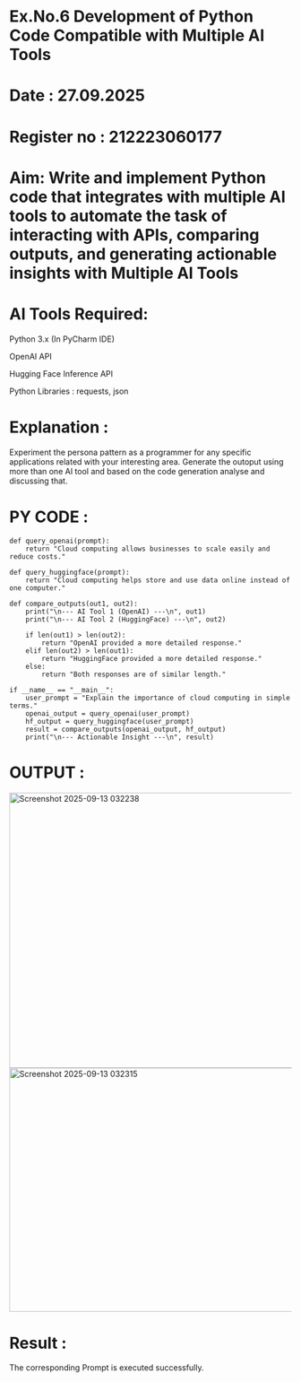 # Ex.No.6 Development of Python Code Compatible with Multiple AI Tools

# Date : 27.09.2025
# Register no : 212223060177
# Aim: Write and implement Python code that integrates with multiple AI tools to automate the task of interacting with APIs, comparing outputs, and generating actionable insights with Multiple AI Tools

# AI Tools Required:

Python 3.x (In PyCharm IDE)

OpenAI API

Hugging Face Inference API

Python Libraries : requests, json

# Explanation :
Experiment the persona pattern as a programmer for any specific applications related with your interesting area. 
Generate the outoput using more than one AI tool and based on the code generation analyse and discussing that. 

# PY CODE :
```
def query_openai(prompt):
    return "Cloud computing allows businesses to scale easily and reduce costs."

def query_huggingface(prompt):
    return "Cloud computing helps store and use data online instead of one computer."

def compare_outputs(out1, out2):
    print("\n--- AI Tool 1 (OpenAI) ---\n", out1)
    print("\n--- AI Tool 2 (HuggingFace) ---\n", out2)

    if len(out1) > len(out2):
        return "OpenAI provided a more detailed response."
    elif len(out2) > len(out1):
        return "HuggingFace provided a more detailed response."
    else:
        return "Both responses are of similar length."

if __name__ == "__main__":
    user_prompt = "Explain the importance of cloud computing in simple terms."
    openai_output = query_openai(user_prompt)
    hf_output = query_huggingface(user_prompt)
    result = compare_outputs(openai_output, hf_output)
    print("\n--- Actionable Insight ---\n", result)
```
# OUTPUT :

<img width="987" height="491" alt="Screenshot 2025-09-13 032238" src="https://github.com/user-attachments/assets/1f3fbee2-6d6f-4e2c-baaf-026982cd8b92" />
<img width="1674" height="435" alt="Screenshot 2025-09-13 032315" src="https://github.com/user-attachments/assets/6ee85d61-62f1-42af-8ce6-72bc27df7d04" />


# Result : 
The corresponding Prompt is executed successfully.
